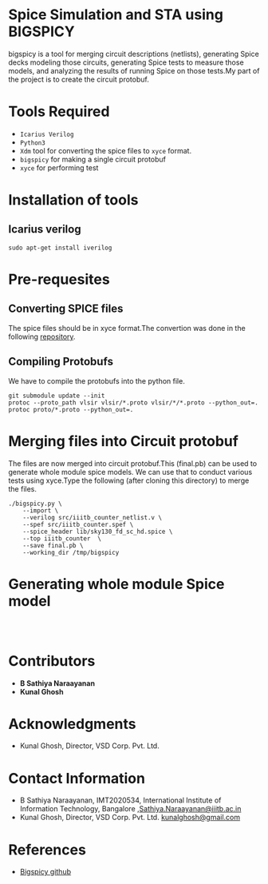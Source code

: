 # Spice Simulation and STA using BIGSPICY

bigspicy is a tool for merging circuit descriptions (netlists), generating Spice decks modeling those circuits, generating Spice tests to measure those models, and analyzing the results of running Spice on those tests.My part of the project is to create the circuit protobuf.
# Tools Required

- ``` Icarius Verilog ```
- ``` Python3 ```
- ``` Xdm ``` tool for converting the spice files to ``` xyce ``` format.
- ``` bigspicy ``` for making a single circuit protobuf
- ``` xyce ``` for performing test

# Installation of tools

## Icarius verilog

``` 
sudo apt-get install iverilog
```
# Pre-requesites
## Converting SPICE files 

The spice files should be in xyce format.The convertion was done in the following [repository](https://github.com/LokeshMaji).

## Compiling Protobufs

We have to compile the protobufs into the python file.
```
git submodule update --init   
protoc --proto_path vlsir vlsir/*.proto vlsir/*/*.proto --python_out=.
protoc proto/*.proto --python_out=.

```
# Merging files into Circuit protobuf

The files are now merged into circuit protobuf.This (final.pb) can be used to generate whole module spice models.
We can use that to conduct various tests using xyce.Type the following (after cloning this directory) to merge the files.

```
./bigspicy.py \
    --import \
    --verilog src/iiitb_counter_netlist.v \
    --spef src/iiitb_counter.spef \
    --spice_header lib/sky130_fd_sc_hd.spice \
    --top iiitb_counter  \
    --save final.pb \
    --working_dir /tmp/bigspicy

```

# Generating whole module Spice model

```



```
# Contributors 

- **B Sathiya Naraayanan** 
- **Kunal Ghosh** 



# Acknowledgments


- Kunal Ghosh, Director, VSD Corp. Pvt. Ltd.

# Contact Information

- B Sathiya Naraayanan, IMT2020534, International Institute of Information Technology, Bangalore  ,Sathiya.Naraayanan@iiitb.ac.in
- Kunal Ghosh, Director, VSD Corp. Pvt. Ltd. kunalghosh@gmail.com

# References

- [Bigspicy github](https://github.com/google/bigspicy)




